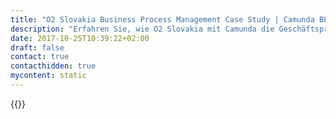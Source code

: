 ```yaml
---
title: "O2 Slovakia Business Process Management Case Study | Camunda BPM"
description: "Erfahren Sie, wie O2 Slovakia mit Camunda die Geschäftsprozessautomatisierung organisiert und die Effizienz im Unternehmen gesteigert hat. Camunda ist der Marktführer für Workflow-Automatisierung basierend auf Java und BPMN 2.0."
date: 2017-10-25T10:39:22+02:00
draft: false
contact: true
contacthidden: true
mycontent: static
---
```

{{<case-study-single
company="O2 Slowakei"
companydescription="<p>O2 Slovakia ist ein Anbieter von mobilen Diensten in der Slowakei. O2 startete als Telefónica in der Slowakei mit kommerziellen Dienstleistungen am 2. Februar 2007 mit ca. 600.000 vorregistrierten Nutzern und ca. 400.000 Slowaken, die den O2-Service aktiv nutzen. Der Betreiber hat bis zum 1. September 2015 1 700 000 aktive SIM-Karten (3-monatige Tätigkeit). Das Unternehmen ist eine Tochtergesellschaft von O2 Czech Republic.</p>"
customerquote=""
teaser=""
usecase=""
videolink=""
logo="//images.ctfassets.net/vpidbgnakfvf/6Pgl4mqQo0KEmuUSuAQ8aq/e871484476314fdab370cf81e5ee083b/o2.svg"
pdf=""
thumbnail="">}}